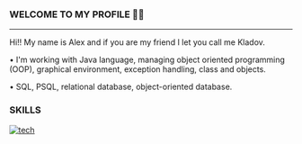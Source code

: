 ### WELCOME TO MY PROFILE 🙌🏼
---------------------------------------------
Hi!! My name is Alex and if you are my friend I let you call me Kladov. 
<p>• I'm working with Java language, managing object oriented programming (OOP), graphical environment, exception handling, class and objects.</p>
<p>• SQL, PSQL, relational database, object-oriented database.</p>

### SKILLS
[![tech](https://skillicons.dev/icons?i=java,heidi,postgres,html,css,js)](https://skillicons.dev)
